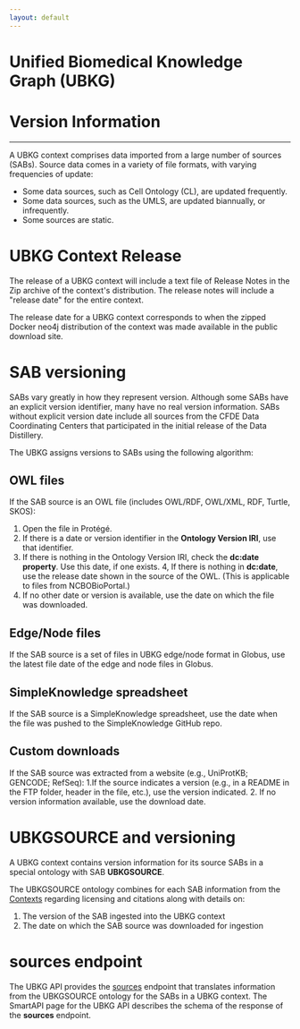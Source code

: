 ```yaml
---
layout: default
---
```


# Unified Biomedical Knowledge Graph (UBKG) 
# Version Information

---

A UBKG context comprises data imported from a large number of sources (SABs). 
Source data comes in a variety of file formats, with varying frequencies of update:

- Some data sources, such as Cell Ontology (CL), are updated frequently.
- Some data sources, such as the UMLS, are updated biannually, or infrequently.
- Some sources are static.

# UBKG Context Release

The release of a UBKG context will include a text file of Release Notes in the Zip archive of the context's distribution.
The release notes will include a "release date" for the entire context. 

The release date for a UBKG context corresponds to when the zipped Docker neo4j distribution of the context was made available in the public
download site.

# SAB versioning
SABs vary greatly in how they represent version. Although some SABs have an explicit version identifier, many have no real version information. 
SABs without explicit version date include all sources from the CFDE Data Coordinating Centers
that participated in the initial release of the Data Distillery.

The UBKG assigns versions to SABs using the following algorithm:

## OWL files
If the SAB source is an OWL file (includes OWL/RDF, OWL/XML, RDF, Turtle, SKOS):
1. Open the file in Protégé.
2. If there is a date or version identifier in the **Ontology Version IRI**, use that identifier.
3. If there is nothing in the Ontology Version IRI, check the **dc:date property**. Use this date, if one exists.
4, If there is nothing in **dc:date**, use the release date shown in the source of the OWL. (This is applicable to files from NCBOBioPortal.)
5. If no other date or version is available, use the date on which the file was downloaded.

## Edge/Node files
If the SAB source is a set of files in UBKG edge/node format in Globus, use the latest file date of the edge and node files in Globus. 

## SimpleKnowledge spreadsheet
If the SAB source is a SimpleKnowledge spreadsheet, use the date when the file was pushed to the SimpleKnowledge GitHub repo.

## Custom downloads 
If the SAB source was extracted from a website (e.g., UniProtKB; GENCODE; RefSeq):
1.If the source indicates a version (e.g., in a README in the FTP folder, header in the file, etc.), use the version indicated.
2. If no version information available, use the download date.

# UBKGSOURCE and versioning

A UBKG context contains version information for its source SABs in a special ontology with SAB **UBKGSOURCE**.

The UBKGSOURCE ontology combines for each SAB information from the [Contexts](https://ubkg.docs.xconsortia.org/contexts/) regarding
licensing and citations along with details on:
1. The version of the SAB ingested into the UBKG context
2. The date on which the SAB source was downloaded for ingestion

# sources endpoint
The UBKG API provides the [sources](https://smart-api.info/ui/96e5b5c0b0efeef5b93ea98ac2794837#/default/sources_get) endpoint that translates information from the UBKGSOURCE ontology for the SABs in a UBKG context.
The SmartAPI page for the UBKG API describes the schema of the response of the **sources** endpoint.